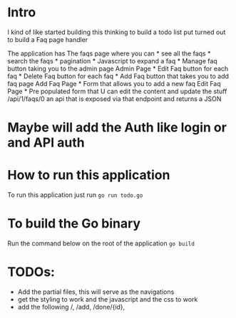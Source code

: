 # Intro
I kind of like started building this thinking to build a todo list put turned out to build a Faq page handler

The application has 
The faqs page where you can 
    * see all the faqs
    * search the faqs
    * pagination
    * Javascript to expand a faq
    * Manage faq  button taking you to the admin page
Admin Page
    * Edit Faq button for each faq
    * Delete Faq button for each faq
    * Add Faq button that takes you to add faq page
Add Faq Page
    * Form that allows you to add a new faq
Edit Faq Page
    * Pre populated form that U can edit the content and update the stuff
/api/1/faqs/0
an api that is exposed via that endpoint and returns a JSON

# Maybe will add the Auth like login or and API auth



# How to run this application

To run this application just run
`go run todo.go`

# To build the Go binary 

Run the command below on the root of the application
`go build`

# TODOs:
- Add the partial files, this will serve as the navigations
- get the styling to work and the javascript and the css to work
- add the following /, /add, /done/{id},

